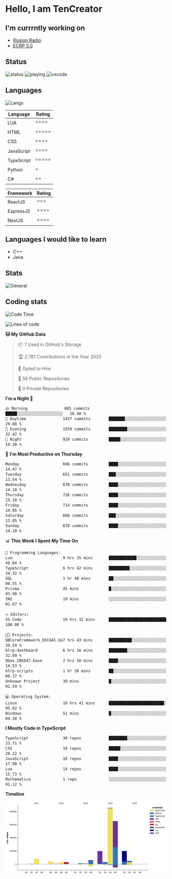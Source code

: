 # Hello, I am TenCreator

## I'm currrntly working on
- [Illusion Radio](https://illusionradio.co.uk/)
- [ECRP 3.0](http://github.com/Emerald-Coast-Roleplay/)

## Status
![status](https://api.statusbadges.me/badge/status/518334475038359555?simple=true&style=for-the-badge)
![playing](https://api.statusbadges.me/badge/playing/518334475038359555?style=for-the-badge)
![vscode](https://api.statusbadges.me/badge/vscode/518334475038359555?style=for-the-badge)

## Languages
![Langs](https://github-readme-stats.vercel.app/api/top-langs/?username=tencreator&layout=compact&theme=radical)


|Language|Rating|
|--------|------|
|LUA|⭐️⭐️⭐️⭐️|
|HTML|⭐️⭐️⭐️⭐️⭐️|
|CSS|⭐️⭐️⭐️⭐️|
|JavaScript|⭐️⭐️⭐️⭐️|
|TypeScript|⭐️⭐️⭐️⭐️⭐️|
|Python|⭐️|
|C#|⭐️⭐️ |

|Framework|Rating|
|--------|------|
|ReactJS|⭐️⭐️⭐|
|ExpressJS|⭐️⭐️⭐️⭐️|
|NextJS|⭐️⭐️⭐⭐️|

## Languages I would like to learn
- C++
- Java

## Stats
![General](https://github-readme-stats.vercel.app/api?username=tencreator&show_icons=true&theme=radical)

## Coding stats

<!--START_SECTION:waka-->
![Code Time](http://img.shields.io/badge/Code%20Time-567%20hrs%2038%20mins-blue)

![Lines of code](https://img.shields.io/badge/From%20Hello%20World%20I%27ve%20Written-2.2%20million%20lines%20of%20code-blue)

**🐱 My GitHub Data** 

> 📦 ? Used in GitHub's Storage 
 > 
> 🏆 2,781 Contributions in the Year 2025
 > 
> 💼 Opted to Hire
 > 
> 📜 56 Public Repositories 
 > 
> 🔑 0 Private Repositories 
 > 
**I'm a Night 🦉** 

```text
🌞 Morning                885 commits         █████░░░░░░░░░░░░░░░░░░░░   18.40 % 
🌆 Daytime                1437 commits        ███████░░░░░░░░░░░░░░░░░░   29.88 % 
🌃 Evening                1559 commits        ████████░░░░░░░░░░░░░░░░░   32.42 % 
🌙 Night                  928 commits         █████░░░░░░░░░░░░░░░░░░░░   19.30 % 
```
📅 **I'm Most Productive on Thursday** 

```text
Monday                   696 commits         ████░░░░░░░░░░░░░░░░░░░░░   14.47 % 
Tuesday                  651 commits         ███░░░░░░░░░░░░░░░░░░░░░░   13.54 % 
Wednesday                678 commits         ████░░░░░░░░░░░░░░░░░░░░░   14.10 % 
Thursday                 726 commits         ████░░░░░░░░░░░░░░░░░░░░░   15.10 % 
Friday                   714 commits         ████░░░░░░░░░░░░░░░░░░░░░   14.85 % 
Saturday                 666 commits         ███░░░░░░░░░░░░░░░░░░░░░░   13.85 % 
Sunday                   678 commits         ████░░░░░░░░░░░░░░░░░░░░░   14.10 % 
```


📊 **This Week I Spent My Time On** 

```text
💬 Programming Languages: 
Lua                      9 hrs 35 mins       ████████████░░░░░░░░░░░░░   49.04 % 
TypeScript               6 hrs 42 mins       █████████░░░░░░░░░░░░░░░░   34.32 % 
SQL                      1 hr 40 mins        ██░░░░░░░░░░░░░░░░░░░░░░░   08.55 % 
Prisma                   45 mins             █░░░░░░░░░░░░░░░░░░░░░░░░   03.90 % 
INI                      19 mins             ░░░░░░░░░░░░░░░░░░░░░░░░░   01.67 % 

🔥 Editors: 
VS Code                  19 hrs 32 mins      █████████████████████████   100.00 % 

🐱‍💻 Projects: 
QBCoreFramework_E6C6A1.ba7 hrs 43 mins       ██████████░░░░░░░░░░░░░░░   39.54 % 
blrp-dashboard           6 hrs 16 mins       ████████░░░░░░░░░░░░░░░░░   32.09 % 
Qbox_2B5D47.base         2 hrs 50 mins       ████░░░░░░░░░░░░░░░░░░░░░   14.53 % 
blrp-scripts             1 hr 38 mins        ██░░░░░░░░░░░░░░░░░░░░░░░   08.37 % 
Unknown Project          30 mins             █░░░░░░░░░░░░░░░░░░░░░░░░   02.59 % 

💻 Operating System: 
Linux                    18 hrs 41 mins      ████████████████████████░   95.62 % 
Windows                  51 mins             █░░░░░░░░░░░░░░░░░░░░░░░░   04.38 % 
```

**I Mostly Code in TypeScript** 

```text
TypeScript               30 repos            ████████░░░░░░░░░░░░░░░░░   33.71 % 
CSS                      18 repos            █████░░░░░░░░░░░░░░░░░░░░   20.22 % 
JavaScript               16 repos            ████░░░░░░░░░░░░░░░░░░░░░   17.98 % 
Lua                      14 repos            ████░░░░░░░░░░░░░░░░░░░░░   15.73 % 
Mathematica              1 repo              ░░░░░░░░░░░░░░░░░░░░░░░░░   01.12 % 
```



**Timeline**

![Lines of Code chart](https://raw.githubusercontent.com/tencreator/tencreator/main/assets/bar_graph.png)


<!--END_SECTION:waka-->
